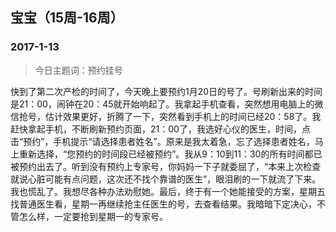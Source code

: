 ## 宝宝（15周-16周）
### 2017-1-13
>今日主题词：预约挂号

快到了第二次产检的时间了，今天晚上要预约1月20日的号了。号刷新出来的时间是21：00，闹钟在20：45就开始响起了。我拿起手机查看，突然想用电脑上的微信抢号，估计效果更好，折腾了一下，突然看到手机上的时间已经20：58了。我赶快拿起手机，不断刷新预约页面，21：00了，我选好心仪的医生，时间，点击“预约”，手机提示“请选择患者姓名”。原来是我太着急，忘了选择患者姓名，马上重新选择，“您预约的时间段已经被预约”。我从9：10到11：30的所有时间都已被预约出去了。听到没有预约上专家号，你妈妈一下子就委屈了，“本来上次检查就说心脏可能有点问题，这次还不找个靠谱的医生”，眼泪刷的一下就流了下来。我也慌乱了。我想尽各种办法劝慰她。最后，终于有一个她能接受的方案，星期五找普通医生看，星期一再继续抢主任医生的号，去查看结果。我暗暗下定决心，不管怎么样，一定要抢到星期一的专家号。



